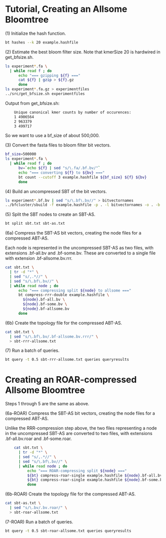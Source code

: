 # Tutorial, Creating an Allsome Bloomtree

(1) Initialize the hash function.

```bash  
bt hashes --k 20 example.hashfile
```

(2) Estimate the best bloom filter size.  Note that kmerSize 20 is hardwired in
get_bfsize.sh.

```bash  
ls experiment*.fa \
  | while read f ; do
      echo "=== gzipping ${f} ==="
      cat ${f} | gzip > ${f}.gz
      done
ls experiment*.fa.gz > experimentfiles
../src/get_bfsize.sh experimentfiles
```

Output from get_bfsize.sh:  
```bash  
    Unique canonical kmer counts by number of occurences:
    1 4906564
    2 963379
    3 499717
```

So we want to use a bf_size of about 500,000.

(3) Convert the fasta files to bloom filter bit vectors.

```bash  
bf_size=500000
ls experiment*.fa \
  | while read f ; do
      bv=`echo ${f} | sed "s/\.fa/.bf.bv/"`
      echo "=== converting ${f} to ${bv} ==="
      bt count --cutoff 3 example.hashfile ${bf_size} ${f} ${bv}
      done
```

(4) Build an uncompressed SBT of the bit vectors.

```bash  
ls experiment*.bf.bv | sed "s/\.bf\.bv//" > bitvectornames
../bfcluster/sbuild -f example.hashfile -p . -l bitvectornames -o . -b sbt.txt
```

(5) Split the SBT nodes to create an SBT-AS.

```bash  
bt split sbt.txt sbt-as.txt
```

(6a) Compress the SBT-AS bit vectors, creating the node files for a compressed ABT-AS.

Each node is represented in the uncompressed SBT-AS as two files, with extensions .bf-all.bv and .bf-some.bv. These are converted to a single file with extension .bf-allsome.bv.rrr.

```bash  
cat sbt.txt \
  | tr -d "*" \
  | sed "s/,.*//" \
  | sed "s/\.bf\.bv//" \
  | while read node ; do
      echo "=== compressing split ${node} to allsome ==="
      bt compress-rrr-double example.hashfile \
        ${node}.bf-all.bv \
        ${node}.bf-some.bv \
        ${node}.bf-allsome.bv
      done
```

(6b) Create the topology file for the compressed ABT-AS.

```bash  
cat sbt.txt \
  | sed "s/\.bf\.bv/.bf-allsome.bv.rrr/" \
  > sbt-rrr-allsome.txt
```

(7) Run a batch of queries.

```bash  
bt query -t 0.5 sbt-rrr-allsome.txt queries queryresults
```

# Creating an ROAR-compressed Allsome Bloomtree

Steps 1 through 5 are the same as above.

(6a-ROAR) Compress the SBT-AS bit vectors, creating the node files for a compressed ABT-AS.

Unlike the RRR-compression step above, the two files representing a node in the uncompressed SBT-AS are converted to two files, with extensions .bf-all.bv.roar and .bf-some.roar.

```bash  
    cat sbt.txt \
      | tr -d "*" \
      | sed "s/,.*//" \
      | sed "s/\.bf\.bv//" \
      | while read node ; do
          echo "=== ROAR-compressing split ${node} ==="
          ${bt} compress-roar-single example.hashfile ${node}.bf-all.bv
          ${bt} compress-roar-single example.hashfile ${node}.bf-some.bv
          done
```

(6b-ROAR) Create the topology file for the compressed ABT-AS.

```bash  
cat sbt-as.txt \
  | sed "s/\.bv/.bv.roar/" \
  > sbt-roar-allsome.txt
```

(7-ROAR) Run a batch of queries.

```bash  
bt query -t 0.5 sbt-roar-allsome.txt queries queryresults
```
